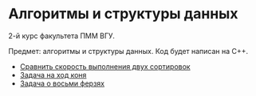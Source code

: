 
# Алгоритмы и структуры данных

2-й курс факультета ПММ ВГУ.

Предмет: алгоритмы и структуры данных.
Код будет написан на С++.

- [Сравнить скорость выполнения двух сортировок](https://github.com/amm-vsu-2015/2y1s_algorithms/tree/master/task1)
- [Задача на ход коня](https://github.com/amm-vsu-2015/2y1s_algorithms/tree/master/task2)
- [Задача о восьми ферзях](https://github.com/amm-vsu-2015/2y1s_algorithms/tree/master/task3)
